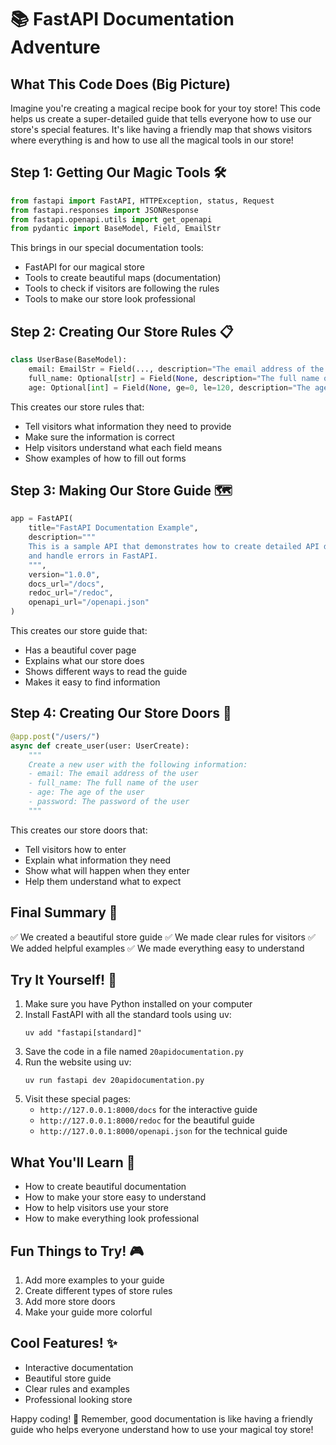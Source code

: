 # 📚 FastAPI Documentation Adventure

## What This Code Does (Big Picture)
Imagine you're creating a magical recipe book for your toy store! This code helps us create a super-detailed guide that tells everyone how to use our store's special features. It's like having a friendly map that shows visitors where everything is and how to use all the magical tools in our store! 

## Step 1: Getting Our Magic Tools 🛠️
```python
from fastapi import FastAPI, HTTPException, status, Request
from fastapi.responses import JSONResponse
from fastapi.openapi.utils import get_openapi
from pydantic import BaseModel, Field, EmailStr
```
This brings in our special documentation tools:
- FastAPI for our magical store
- Tools to create beautiful maps (documentation)
- Tools to check if visitors are following the rules
- Tools to make our store look professional

## Step 2: Creating Our Store Rules 📋
```python
class UserBase(BaseModel):
    email: EmailStr = Field(..., description="The email address of the user")
    full_name: Optional[str] = Field(None, description="The full name of the user")
    age: Optional[int] = Field(None, ge=0, le=120, description="The age of the user")
```
This creates our store rules that:
- Tell visitors what information they need to provide
- Make sure the information is correct
- Help visitors understand what each field means
- Show examples of how to fill out forms

## Step 3: Making Our Store Guide 🗺️
```python
app = FastAPI(
    title="FastAPI Documentation Example",
    description="""
    This is a sample API that demonstrates how to create detailed API documentation
    and handle errors in FastAPI.
    """,
    version="1.0.0",
    docs_url="/docs",
    redoc_url="/redoc",
    openapi_url="/openapi.json"
)
```
This creates our store guide that:
- Has a beautiful cover page
- Explains what our store does
- Shows different ways to read the guide
- Makes it easy to find information

## Step 4: Creating Our Store Doors 🚪
```python
@app.post("/users/")
async def create_user(user: UserCreate):
    """
    Create a new user with the following information:
    - email: The email address of the user
    - full_name: The full name of the user
    - age: The age of the user
    - password: The password of the user
    """
```
This creates our store doors that:
- Tell visitors how to enter
- Explain what information they need
- Show what will happen when they enter
- Help them understand what to expect

## Final Summary 📌
✅ We created a beautiful store guide
✅ We made clear rules for visitors
✅ We added helpful examples
✅ We made everything easy to understand

## Try It Yourself! 🚀
1. Make sure you have Python installed on your computer
2. Install FastAPI with all the standard tools using uv:
   ```
   uv add "fastapi[standard]"
   ```
3. Save the code in a file named `20apidocumentation.py`
4. Run the website using uv:
   ```
   uv run fastapi dev 20apidocumentation.py
   ```
5. Visit these special pages:
   - `http://127.0.0.1:8000/docs` for the interactive guide
   - `http://127.0.0.1:8000/redoc` for the beautiful guide
   - `http://127.0.0.1:8000/openapi.json` for the technical guide

## What You'll Learn 🧠
- How to create beautiful documentation
- How to make your store easy to understand
- How to help visitors use your store
- How to make everything look professional

## Fun Things to Try! 🎮
1. Add more examples to your guide
2. Create different types of store rules
3. Add more store doors
4. Make your guide more colorful

## Cool Features! ✨
- Interactive documentation
- Beautiful store guide
- Clear rules and examples
- Professional looking store

Happy coding! 🎉 Remember, good documentation is like having a friendly guide who helps everyone understand how to use your magical toy store! 